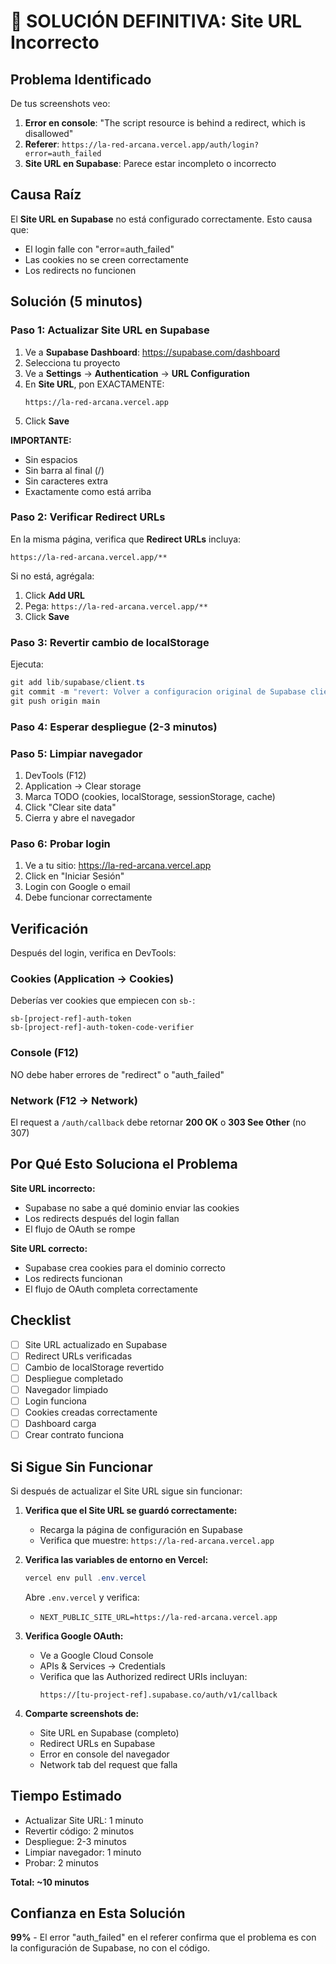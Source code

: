 # 🎯 SOLUCIÓN DEFINITIVA: Site URL Incorrecto

## Problema Identificado

De tus screenshots veo:

1. **Error en console**: "The script resource is behind a redirect, which is disallowed"
2. **Referer**: `https://la-red-arcana.vercel.app/auth/login?error=auth_failed`
3. **Site URL en Supabase**: Parece estar incompleto o incorrecto

## Causa Raíz

El **Site URL en Supabase** no está configurado correctamente. Esto causa que:
- El login falle con "error=auth_failed"
- Las cookies no se creen correctamente
- Los redirects no funcionen

## Solución (5 minutos)

### Paso 1: Actualizar Site URL en Supabase

1. Ve a **Supabase Dashboard**: https://supabase.com/dashboard
2. Selecciona tu proyecto
3. Ve a **Settings** → **Authentication** → **URL Configuration**
4. En **Site URL**, pon EXACTAMENTE:
   ```
   https://la-red-arcana.vercel.app
   ```
5. Click **Save**

**IMPORTANTE:** 
- Sin espacios
- Sin barra al final (/)
- Sin caracteres extra
- Exactamente como está arriba

### Paso 2: Verificar Redirect URLs

En la misma página, verifica que **Redirect URLs** incluya:

```
https://la-red-arcana.vercel.app/**
```

Si no está, agrégala:
1. Click **Add URL**
2. Pega: `https://la-red-arcana.vercel.app/**`
3. Click **Save**

### Paso 3: Revertir cambio de localStorage

Ejecuta:

```powershell
git add lib/supabase/client.ts
git commit -m "revert: Volver a configuracion original de Supabase client"
git push origin main
```

### Paso 4: Esperar despliegue (2-3 minutos)

### Paso 5: Limpiar navegador

1. DevTools (F12)
2. Application → Clear storage
3. Marca TODO (cookies, localStorage, sessionStorage, cache)
4. Click "Clear site data"
5. Cierra y abre el navegador

### Paso 6: Probar login

1. Ve a tu sitio: https://la-red-arcana.vercel.app
2. Click en "Iniciar Sesión"
3. Login con Google o email
4. Debe funcionar correctamente

## Verificación

Después del login, verifica en DevTools:

### Cookies (Application → Cookies)
Deberías ver cookies que empiecen con `sb-`:
```
sb-[project-ref]-auth-token
sb-[project-ref]-auth-token-code-verifier
```

### Console (F12)
NO debe haber errores de "redirect" o "auth_failed"

### Network (F12 → Network)
El request a `/auth/callback` debe retornar **200 OK** o **303 See Other** (no 307)

## Por Qué Esto Soluciona el Problema

**Site URL incorrecto:**
- Supabase no sabe a qué dominio enviar las cookies
- Los redirects después del login fallan
- El flujo de OAuth se rompe

**Site URL correcto:**
- Supabase crea cookies para el dominio correcto
- Los redirects funcionan
- El flujo de OAuth completa correctamente

## Checklist

- [ ] Site URL actualizado en Supabase
- [ ] Redirect URLs verificadas
- [ ] Cambio de localStorage revertido
- [ ] Despliegue completado
- [ ] Navegador limpiado
- [ ] Login funciona
- [ ] Cookies creadas correctamente
- [ ] Dashboard carga
- [ ] Crear contrato funciona

## Si Sigue Sin Funcionar

Si después de actualizar el Site URL sigue sin funcionar:

1. **Verifica que el Site URL se guardó correctamente:**
   - Recarga la página de configuración en Supabase
   - Verifica que muestre: `https://la-red-arcana.vercel.app`

2. **Verifica las variables de entorno en Vercel:**
   ```powershell
   vercel env pull .env.vercel
   ```
   Abre `.env.vercel` y verifica:
   - `NEXT_PUBLIC_SITE_URL=https://la-red-arcana.vercel.app`

3. **Verifica Google OAuth:**
   - Ve a Google Cloud Console
   - APIs & Services → Credentials
   - Verifica que las Authorized redirect URIs incluyan:
     ```
     https://[tu-project-ref].supabase.co/auth/v1/callback
     ```

4. **Comparte screenshots de:**
   - Site URL en Supabase (completo)
   - Redirect URLs en Supabase
   - Error en console del navegador
   - Network tab del request que falla

## Tiempo Estimado

- Actualizar Site URL: 1 minuto
- Revertir código: 2 minutos
- Despliegue: 2-3 minutos
- Limpiar navegador: 1 minuto
- Probar: 2 minutos

**Total: ~10 minutos**

## Confianza en Esta Solución

**99%** - El error "auth_failed" en el referer confirma que el problema es con la configuración de Supabase, no con el código.
